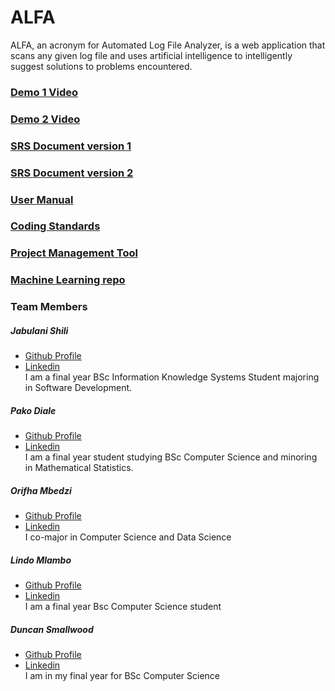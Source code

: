 # ALFA

ALFA, an acronym for Automated Log File Analyzer, is a web application that scans any given log file and uses artificial intelligence to intelligently suggest solutions to problems encountered.

### [Demo 1 Video](https://drive.google.com/file/d/1clEgzXxKfKW1Gb1IvowvJiMREUof8Az/view?usp=sharing)
### [Demo 2 Video](https://drive.google.com/file/d/1WJIHGYdTuHnZsDhMGKKkI6v4e8zuh1nv/view?usp=sharing)
### [SRS Document version 1](https://www.overleaf.com/read/xrpbgbbvhhjv)
### [SRS Document version 2](https://www.overleaf.com/project/5ed21fdc684e9a0001439e7a)
### [User Manual](https://drive.google.com/file/d/1RbW9kFbCcJnjq3gRwNXOY5AcdTnW8wkG/view?usp=sharing)
### [Coding Standards](https://drive.google.com/file/d/1eH7Ouj1ZUr9smyn_LCdSCF3GPNRAy3tv/view?usp=sharing)
### [Project Management Tool](https://app.clickup.com/2546744/v/b/li/21408284)
### [Machine Learning repo](https://github.com/COS301-SE-2020/ALFA-ML)
### Team Members
##### _Jabulani Shili_
* [Github Profile](https://u16220073.github.io/online-cv/)  
* [Linkedin](https://www.linkedin.com/in/jabulani-shili-a591b4130/)  
I am a final year BSc Information Knowledge Systems Student majoring in Software Development.

##### _Pako Diale_
* [Github Profile](https://pkdiale671.github.io/)  
* [Linkedin](https://www.linkedin.com/in/pako-diale-53b27a1a9/)  
I am a final year student studying BSc Computer Science and minoring in Mathematical Statistics.

##### _Orifha Mbedzi_
* [Github Profile](https://github.com/Mbedzi346)  
* [Linkedin](linkedin.com)  
I co-major in Computer Science and Data Science

##### _Lindo Mlambo_
* [Github Profile](https://github.com/lindo-mlambo)  
* [Linkedin](https://www.linkedin.com/in/lindo-mlambo-790b95101/)  
I am a final year Bsc Computer Science student

##### _Duncan Smallwood_
* [Github Profile](https://github.com/DuncanSmallwood)  
* [Linkedin](https://www.linkedin.com/in/duncan-smallwood-020815187/)  
I am in my final year for BSc Computer Science




